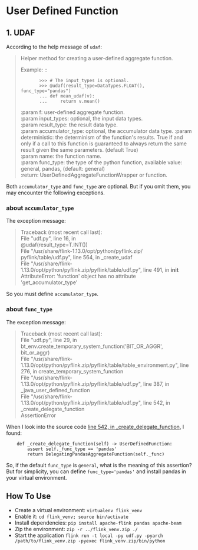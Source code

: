 # User Defined Function
## 1. UDAF
According to the help message of `udaf`:
>    Helper method for creating a user-defined aggregate function.
>
>    Example:
>        ::
>
>            >>> # The input_types is optional.
>            >>> @udaf(result_type=DataTypes.FLOAT(), func_type="pandas")
>            ... def mean_udaf(v):
>            ...     return v.mean()
>
>    :param f: user-defined aggregate function.  
>    :param input_types: optional, the input data types.  
>    :param result_type: the result data type.  
>    :param accumulator_type: optional, the accumulator data type.
>    :param deterministic: the determinism of the function's results. True if and only if a call to this function is guaranteed to always return the same result given the same parameters. (default True)  
>    :param name: the function name.  
>    :param func_type: the type of the python function, available value: general, pandas, (default: general)  
>    :return: UserDefinedAggregateFunctionWrapper or function.

Both `accumulator_type` and `func_type` are optional. But if you omit them, you may encounter the following exceptions.
### about `accumulator_type`
The exception message:
>Traceback (most recent call last):  
>  File "udf.py", line 16, in <module>  
>    @udaf(result_type=T.INT())  
>  File "/usr/share/flink-1.13.0/opt/python/pyflink.zip/  pyflink/table/udf.py", line 564, in _create_udaf  
>  File "/usr/share/flink-1.13.0/opt/python/pyflink.zip/pyflink/table/udf.py", line 491, in __init__  
>AttributeError: 'function' object has no attribute 'get_accumulator_type'

So you must define `accumulator_type`.

### about `func_type`
The exception message:
>Traceback (most recent call last):  
>  File "udf.py", line 29, in   
>    bt_env.create_temporary_system_function('BIT_OR_AGGR', bit_or_aggr)  
>  File "/usr/share/flink-1.13.0/opt/python/pyflink.zip/pyflink/table/table_environment.py", line 276, in create_temporary_system_function  
>  File "/usr/share/flink-1.13.0/opt/python/pyflink.zip/pyflink/table/udf.py", line 387, in _java_user_defined_function  
>  File "/usr/share/flink-1.13.0/opt/python/pyflink.zip/pyflink/table/udf.py", line 542, in _create_delegate_function  
>AssertionError  

When I look into the source code [line 542, in _create_delegate_function](https://github.com/apache/flink/blob/release-1.13.0/flink-python/pyflink/table/udf.py), I found:
```
    def _create_delegate_function(self) -> UserDefinedFunction:
        assert self._func_type == 'pandas'
        return DelegatingPandasAggregateFunction(self._func)
```
So, if the default `func_type` is `general`, what is the meaning of this assertion?  
But for simplicity, you can define `func_type='pandas'` and install pandas in your virtual environment.

## How To Use
 - Create a virtual environment: `virtualenv flink_venv`
 - Enable it: `cd flink_venv; source bin/activate`
 - Install dependencies: `pip install apache-flink pandas apache-beam`
 - Zip the environment: `zip -r ../flink_venv.zip ./`
 - Start the application `flink run -t local -py udf.py -pyarch /path/to/flink_venv.zip -pyexec flink_venv.zip/bin/python`


